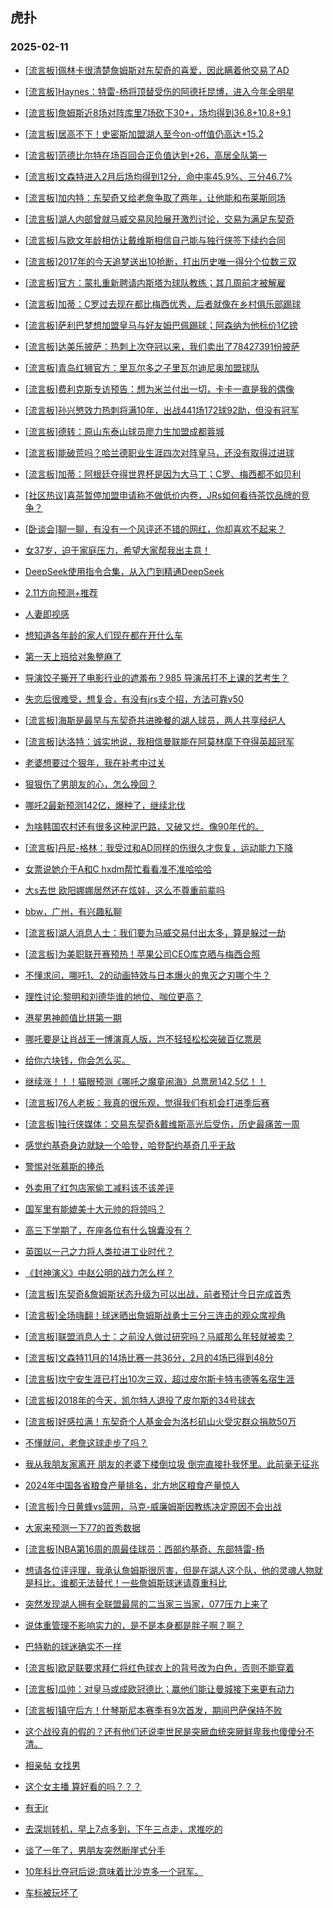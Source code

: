 ## 虎扑 
### 2025-02-11

+ [[流言板]佩林卡很清楚詹姆斯对东契奇的喜爱，因此瞒着他交易了AD](https://bbs.hupu.com/630516405.html)

+ [[流言板]Haynes：特雷-杨将顶替受伤的阿德托昆博，进入今年全明星](https://bbs.hupu.com/630516536.html)

+ [[流言板]詹姆斯近8场对阵库里7场砍下30+，场均得到36.8+10.8+9.1](https://bbs.hupu.com/630515785.html)

+ [[流言板]居高不下！史密斯加盟湖人至今on-off值仍高达+15.2](https://bbs.hupu.com/630514740.html)

+ [[流言板]范德比尔特在场百回合正负值达到+26，高居全队第一](https://bbs.hupu.com/630514534.html)

+ [[流言板]文森特进入2月后场均得到12分，命中率45.9%、三分46.7%](https://bbs.hupu.com/630515701.html)

+ [[流言板]加内特：东契奇又给老詹争取了两年，让他能和布莱斯同场](https://bbs.hupu.com/630515487.html)

+ [[流言板]湖人内部曾就马威交易风险展开激烈讨论，交易为满足东契奇](https://bbs.hupu.com/630516897.html)

+ [[流言板]与欧文年龄相仿让戴维斯相信自己能与独行侠签下续约合同](https://bbs.hupu.com/630516223.html)

+ [[流言板]2017年的今天追梦送出10抢断，打出历史唯一得分个位数三双](https://bbs.hupu.com/630516469.html)

+ [[流言板]官方：蒙扎重新聘请内斯塔为球队教练；其几周前才被解雇](https://bbs.hupu.com/630513848.html)

+ [[流言板]加蒂：C罗过去现在都比梅西优秀，后者就像在乡村俱乐部踢球](https://bbs.hupu.com/630512166.html)

+ [[流言板]萨利巴梦想加盟皇马与好友姆巴佩踢球；阿森纳为他标价1亿镑](https://bbs.hupu.com/630516161.html)

+ [[流言板]达美乐披萨：热刺上次夺冠以来，我们卖出了78427391份披萨](https://bbs.hupu.com/630512955.html)

+ [[流言板]青岛红狮官方：里瓦尔多之子里瓦尔迪尼奥加盟球队](https://bbs.hupu.com/630513631.html)

+ [[流言板]费利克斯专访预告：想为米兰付出一切，卡卡一直是我的偶像](https://bbs.hupu.com/630512323.html)

+ [[流言板]孙兴慜效力热刺将满10年，出战441场172球92助，但没有冠军](https://bbs.hupu.com/630511374.html)

+ [[流言板]德转：原山东泰山球员廖力生加盟成都蓉城](https://bbs.hupu.com/630512327.html)

+ [[流言板]能破荒吗？哈兰德职业生涯四次对阵皇马，还没有取得过进球](https://bbs.hupu.com/630513066.html)

+ [[流言板]加蒂：阿根廷夺得世界杯是因为大马丁；C罗、梅西都不如贝利](https://bbs.hupu.com/630512145.html)

+ [[社区热议]喜茶暂停加盟申请称不做低价内卷，JRs如何看待茶饮品牌的竞争？](https://bbs.hupu.com/630513417.html)

+ [[卧谈会]聊一聊，有没有一个风评还不错的网红，你却喜欢不起来？](https://bbs.hupu.com/630515859.html)

+ [女37岁，迫于家庭压力，希望大家帮我出主意！](https://bbs.hupu.com/630514406.html)

+ [DeepSeek使用指令合集，从入门到精通DeepSeek](https://bbs.hupu.com/630513407.html)

+ [2.11方向预测+推荐](https://bbs.hupu.com/630514564.html)

+ [人妻即视感](https://bbs.hupu.com/630513191.html)

+ [想知道各年龄的家人们现在都在开什么车](https://bbs.hupu.com/630512971.html)

+ [第一天上班给对象整麻了](https://bbs.hupu.com/630514457.html)

+ [导演饺子撕开了电影行业的遮羞布？985 导演吊打不上课的艺考生？](https://bbs.hupu.com/630514803.html)

+ [失恋后很难受，想复合，有没有jrs支个招，方法可靠v50](https://bbs.hupu.com/630513910.html)

+ [[流言板]海斯是最早与东契奇共进晚餐的湖人球员，两人共享经纪人](https://bbs.hupu.com/630517198.html)

+ [[流言板]达洛特：诚实地说，我相信曼联能在阿莫林麾下夺得英超冠军](https://bbs.hupu.com/630517093.html)

+ [老婆想要过个狠年，我在补考中过关](https://bbs.hupu.com/630507780.html)

+ [狠狠伤了男朋友的心，怎么挽回？](https://bbs.hupu.com/630514188.html)

+ [哪吒2最新预测142亿，爆种了，继续北伐](https://bbs.hupu.com/630515623.html)

+ [为啥韩国农村还有很多这种泥巴路，又破又烂。像90年代的。](https://bbs.hupu.com/630514552.html)

+ [[流言板]丹尼-格林：我受过和AD同样的伤很久才恢复，运动能力下降](https://bbs.hupu.com/630517869.html)

+ [女票说她介于A和C hxdm帮忙看看准不准哈哈哈](https://bbs.hupu.com/630514799.html)

+ [大s去世 欧阳娜娜居然还在炫娃，这么不尊重前辈吗](https://bbs.hupu.com/630515609.html)

+ [bbw，广州，有兴趣私聊](https://bbs.hupu.com/630514656.html)

+ [[流言板]湖人消息人士：我们要为马威交易付出太多，算是躲过一劫](https://bbs.hupu.com/630516650.html)

+ [[流言板]为美职联开赛预热！苹果公司CEO库克晒与梅西合照](https://bbs.hupu.com/630516842.html)

+ [不懂求问，哪吒1、2的动画特效与日本爆火的鬼灭之刃哪个牛？](https://bbs.hupu.com/630517197.html)

+ [理性讨论:黎明和刘德华谁的地位、咖位更高？](https://bbs.hupu.com/630517114.html)

+ [港星男神颜值比拼第一期](https://bbs.hupu.com/630515444.html)

+ [哪吒要是让肖战王一博演真人版，岂不轻轻松松突破百亿票房](https://bbs.hupu.com/630515552.html)

+ [给你六块钱，你会怎么买。](https://bbs.hupu.com/630516085.html)

+ [继续涨！！！猫眼预测《哪吒之魔童闹海》总票房142.5亿！！](https://bbs.hupu.com/630515476.html)

+ [[流言板]76人老板：我真的很乐观，觉得我们有机会打进季后赛](https://bbs.hupu.com/630517579.html)

+ [[流言板]独行侠媒体：交易东契奇&amp;戴维斯高光后受伤，历史最痛苦一周](https://bbs.hupu.com/630516793.html)

+ [感觉约基奇身边就缺一个哈登，哈登配约基奇几乎无敌](https://bbs.hupu.com/630517966.html)

+ [警惕对张慕斯的捧杀](https://bbs.hupu.com/630517340.html)

+ [外卖用了红包店家偷工减料该不该差评](https://bbs.hupu.com/630516428.html)

+ [国军里有能媲美十大元帅的将领吗？](https://bbs.hupu.com/630517361.html)

+ [高三下学期了，在座各位有什么锦囊没有？](https://bbs.hupu.com/630516379.html)

+ [英国以一己之力将人类拉进工业时代？](https://bbs.hupu.com/630517110.html)

+ [《封神演义》中赵公明的战力怎么样？](https://bbs.hupu.com/630516241.html)

+ [[流言板]东契奇&amp;詹姆斯状态升级为可以出战，前者预计今日完成首秀](https://bbs.hupu.com/630518487.html)

+ [[流言板]全场嗨翻！球迷晒出詹姆斯战勇士三分三连击的观众席视角](https://bbs.hupu.com/630517079.html)

+ [[流言板]联盟消息人士：之前没人做过研究吗？马威那么年轻就被卖？](https://bbs.hupu.com/630517069.html)

+ [[流言板]文森特11月的14场比赛一共36分，2月的4场已得到48分](https://bbs.hupu.com/630517227.html)

+ [[流言板]坎宁安生涯已打出10次三双，超过皮尔斯卡特韦德等名宿生涯](https://bbs.hupu.com/630517043.html)

+ [[流言板]2018年的今天，凯尔特人退役了皮尔斯的34号球衣](https://bbs.hupu.com/630517408.html)

+ [[流言板]好感拉满！东契奇个人基金会为洛杉矶山火受灾群众捐款50万](https://bbs.hupu.com/630518493.html)

+ [不懂就问，老詹这球走步了吗？](https://bbs.hupu.com/630517457.html)

+ [我从我朋友家离开 朋友的老婆下楼倒垃圾 倒完直接扑我怀里。此前毫无征兆](https://bbs.hupu.com/630517545.html)

+ [2024年中国各省粮食产量排名，北方地区粮食产量惊人](https://bbs.hupu.com/630518023.html)

+ [[流言板]今日黄蜂vs篮网，马克-威廉姆斯因教练决定原因不会出战](https://bbs.hupu.com/630518502.html)

+ [大家来预测一下77的首秀数据](https://bbs.hupu.com/630517810.html)

+ [[流言板]NBA第16周的周最佳球员：西部约基奇、东部特雷-杨](https://bbs.hupu.com/630518577.html)

+ [想请各位评评理，我承认詹姆斯很厉害，但是在湖人这个队，他的灵魂人物就是科比，谁都无法替代！一些詹姆斯球迷请尊重科比](https://bbs.hupu.com/630517729.html)

+ [突然发现湖人拥有全联盟最屌的二当家三当家，077压力上来了](https://bbs.hupu.com/630517708.html)

+ [说体重管理不影响实力的，是不是本身都是胖子啊？啊？](https://bbs.hupu.com/630518506.html)

+ [巴特勒的球迷确实不一样](https://bbs.hupu.com/630518101.html)

+ [[流言板]欧足联要求拜仁将红色球衣上的背号改为白色，否则不能穿着](https://bbs.hupu.com/630513684.html)

+ [[流言板]瓜帅：对皇马或成欧冠德比；赢他们能让曼城接下来更有动力](https://bbs.hupu.com/630515703.html)

+ [[流言板]镇守后方！什琴斯尼本赛季有9次首发，期间巴萨保持不败](https://bbs.hupu.com/630515559.html)

+ [这个战役真的假的？还有他们还说李世民是突厥血统突厥鲜卑我也傻傻分不清。](https://bbs.hupu.com/630517744.html)

+ [相亲帖 女找男](https://bbs.hupu.com/630517635.html)

+ [这个女主播  算好看的吗？？？](https://bbs.hupu.com/630518511.html)

+ [有无jr](https://bbs.hupu.com/630518056.html)

+ [去深圳转机，早上7点多到，下午三点走，求推吃的](https://bbs.hupu.com/630518272.html)

+ [谈了一年了，男朋友突然断崖式分手](https://bbs.hupu.com/630518073.html)

+ [10年科比夺冠后说:意味着比沙克多一个冠军。](https://bbs.hupu.com/630517854.html)

+ [车标被玩坏了](https://bbs.hupu.com/630518114.html)

